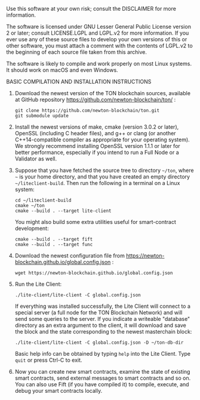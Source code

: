 Use this software at your own risk; consult the DISCLAIMER for more information.

The software is licensed under GNU Lesser General Public License version 2 or later; consult LICENSE.LGPL and LGPL.v2 for more information. If you ever use any of these source files to develop your own versions of this or other software, you must attach a comment with the contents of LGPL.v2 to the beginning of each source file taken from this archive.

The software is likely to compile and work properly on most Linux systems. It should work on macOS and even Windows.

BASIC COMPILATION AND INSTALLATION INSTRUCTIONS

1) Download the newest version of the TON blockchain sources, available at GitHub repository https://github.com/newton-blockchain/ton/ :

    ```
    git clone https://github.com/newton-blockchain/ton.git
    git submodule update
    ```

2) Install the newest versions of make, cmake (version 3.0.2 or later), OpenSSL (including C header files), and g++ or clang (or another C++14-compatible compiler as appropriate for your operating system). We strongly recommend installing OpenSSL version 1.1.1 or later for better performance, especially if you intend to run a Full Node or a Validator as well.

3) Suppose that you have fetched the source tree to directory `~/ton`, where `~` is your home directory, and that you have created an empty directory `~/liteclient-build`. Then run the following in a terminal on a Linux system:

    ```
    cd ~/liteclient-build
    cmake ~/ton
    cmake --build . --target lite-client
    ```

    You might also build some extra utilities useful for smart-contract development:

    ```
    cmake --build . --target fift
    cmake --build . --target func
    ```

4) Download the newest configuration file from https://newton-blockchain.github.io/global.config.json :

    ```
    wget https://newton-blockchain.github.io/global.config.json
    ```

5) Run the Lite Client:

    ```
    ./lite-client/lite-client -C global.config.json
    ```

    If everything was installed successfully, the Lite Client will connect to a special server (a full node for the TON Blockchain Network) and will send some queries to the server.
    If you indicate a writeable "database" directory as an extra argument to the client, it will download and save the block and the state corresponding to the newest masterchain block:

    ```
    ./lite-client/lite-client -C global.config.json -D ~/ton-db-dir
    ```

    Basic help info can be obtained by typing `help` into the Lite Client. Type `quit` or press Ctrl-C to exit.

6) Now you can create new smart contracts, examine the state of existing smart contracts, send external messages to smart contracts and so on. You can also use Fift (if you have compiled it) to compile, execute, and debug your smart contracts locally.